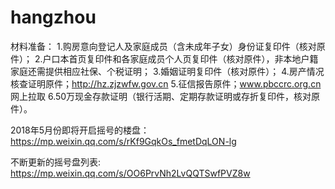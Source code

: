 # hangzhou
材料准备：
1.购房意向登记人及家庭成员（含未成年子女）身份证复印件（核对原件）；
2.户口本首页复印件和各家庭成员个人页复印件（核对原件），非本地户籍家庭还需提供相应社保、个税证明；
3.婚姻证明复印件（核对原件）；
4.房产情况核查证明原件；http://hz.zjzwfw.gov.cn
5.征信报告原件；www.pbccrc.org.cn 网上拉取
6.50万现金存款证明（银行活期、定期存款证明或存折复印件，核对原件）。


2018年5月份即将开启摇号的楼盘：https://mp.weixin.qq.com/s/rKf9GqkOs_fmetDqLON-lg

不断更新的摇号盘列表:
https://mp.weixin.qq.com/s/OO6PrvNh2LvQQTSwfPVZ8w


